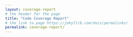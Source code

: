 ```yaml
---
layout: coverage-report
# the header for the page
title: "Code Coverage Report"
# the link to page https://jekyllrb.com/docs/permalinks/
permalink: coverage-report/
---
```


